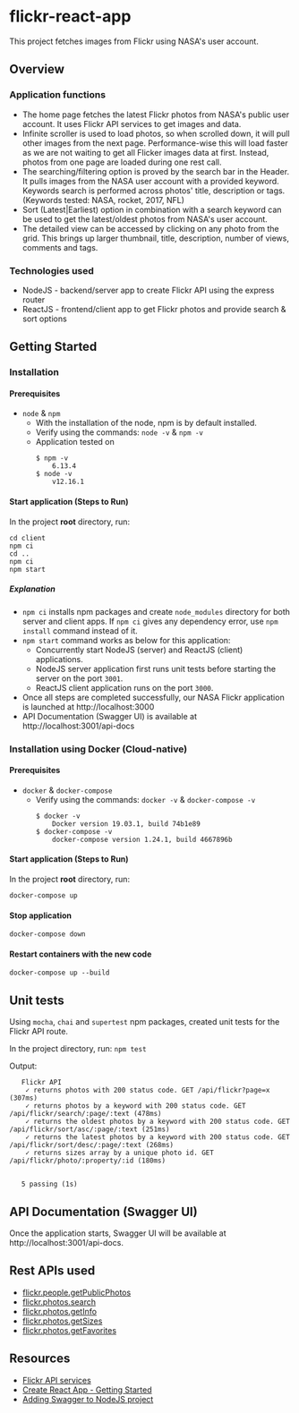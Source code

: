 # flickr-react-app

This project fetches images from Flickr using NASA's user account.

## Overview

### Application functions

- The home page fetches the latest Flickr photos from NASA's public user account. It uses Flickr API services to get images and data.
- Infinite scroller is used to load photos, so when scrolled down, it will pull other images from the next page. Performance-wise this will load faster as we are not waiting to get all Flicker images data at first. Instead, photos from one page are loaded during one rest call.
- The searching/filtering option is proved by the search bar in the Header. It pulls images from the NASA user account with a provided keyword. Keywords search is performed across photos' title, description or tags. (Keywords tested: NASA, rocket, 2017, NFL)
- Sort (Latest|Earliest) option in combination with a search keyword can be used to get the latest/oldest photos from NASA's user account.
- The detailed view can be accessed by clicking on any photo from the grid. This brings up larger thumbnail, title, description, number of views, comments and tags.

### Technologies used

- NodeJS - backend/server app to create Flickr API using the express router
- ReactJS - frontend/client app to get Flickr photos and provide search & sort options

## Getting Started

### Installation

#### Prerequisites
- `node` & `npm`
    - With the installation of the node, npm is by default installed.
    - Verify using the commands: `node -v` & `npm -v`
    - Application tested on
        ```
        $ npm -v
            6.13.4
        $ node -v
            v12.16.1
        ```

#### Start application (Steps to Run)

In the project **root** directory, run:
```
cd client
npm ci
cd ..
npm ci
npm start
```

##### Explanation

- `npm ci` installs npm packages and create `node_modules` directory for both server and client apps. If `npm ci` gives any dependency error, use `npm install` command instead of it.
- `npm start` command works as below for this application:
    - Concurrently start NodeJS (server) and ReactJS (client) applications.
    - NodeJS server application first runs unit tests before starting the server on the port `3001`.
    - ReactJS client application runs on the port `3000`.
- Once all steps are completed successfully, our NASA Flickr application is launched at http://localhost:3000
- API Documentation (Swagger UI) is available at http://localhost:3001/api-docs

### Installation using Docker (Cloud-native)

#### Prerequisites

- `docker` & `docker-compose`
    - Verify using the commands: `docker -v` & `docker-compose -v`
        ```
        $ docker -v
            Docker version 19.03.1, build 74b1e89
        $ docker-compose -v
            docker-compose version 1.24.1, build 4667896b
        ```

#### Start application (Steps to Run)

In the project **root** directory, run:
```
docker-compose up
```

#### Stop application

```
docker-compose down
```

#### Restart containers with the new code

```
docker-compose up --build
```

## Unit tests

Using `mocha`, `chai` and `supertest` npm packages, created unit tests for the Flickr API route.

In the project directory, run: `npm test`

Output:
```
   Flickr API
    ✓ returns photos with 200 status code. GET /api/flickr?page=x (307ms)
    ✓ returns photos by a keyword with 200 status code. GET /api/flickr/search/:page/:text (478ms)
    ✓ returns the oldest photos by a keyword with 200 status code. GET /api/flickr/sort/asc/:page/:text (251ms)
    ✓ returns the latest photos by a keyword with 200 status code. GET /api/flickr/sort/desc/:page/:text (268ms)
    ✓ returns sizes array by a unique photo id. GET /api/flickr/photo/:property/:id (180ms)


   5 passing (1s)
```

## API Documentation (Swagger UI)
Once the application starts, Swagger UI will be available at http://localhost:3001/api-docs.

## Rest APIs used

- [flickr.people.getPublicPhotos](https://www.flickr.com/services/api/flickr.people.getPublicPhotos.html)
- [flickr.photos.search](https://www.flickr.com/services/api/flickr.photos.search.html)
- [flickr.photos.getInfo](https://www.flickr.com/services/api/flickr.photos.getInfo.html)
- [flickr.photos.getSizes](https://www.flickr.com/services/api/flickr.photos.getSizes.html)
- [flickr.photos.getFavorites](https://www.flickr.com/services/api/flickr.photos.getFavorites.html)

## Resources
* [Flickr API services](https://www.flickr.com/services/api/)
* [Create React App - Getting Started](https://create-react-app.dev/docs/getting-started)
* [Adding Swagger to NodeJS project](https://blog.cloudboost.io/adding-swagger-to-existing-node-js-project-92a6624b855b)